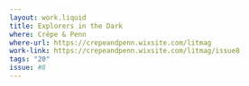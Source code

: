 ```yaml
---
layout: work.liquid
title: Explorers in the Dark
where: Crêpe & Penn
where-url: https://crepeandpenn.wixsite.com/litmag
work-link: https://crepeandpenn.wixsite.com/litmag/issue8
tags: "20"
issue: #8
---
```

